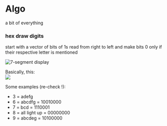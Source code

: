 # Algo
a bit of everything
    
  
### hex draw digits

start with a vector of bits of 1s
read from right to left and make bits 0 only if their respective letter is mentioned

![7-segment display](https://upload.wikimedia.org/wikipedia/commons/thumb/0/02/7_segment_display_labeled.svg/220px-7_segment_display_labeled.svg.png)

Basically, this:  
![](https://upload.wikimedia.org/wikipedia/commons/9/97/7-segments_Indicator.gif)

Some examples (re-check !): 
+ 3 = adefg  
+ 6 = abcdfg = 10010000  
+ 7 = bcd = 1110001  
+ 8 = all light up = 00000000  
+ 9 = abcdeg = 10100000  
